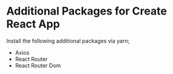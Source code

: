 # Additional Packages for Create React App

Install the following additional packages via yarn;

* Axios
* React Router
* React Router Dom